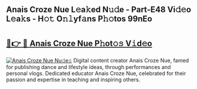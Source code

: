 ## Anais Croze Nue L𝚎a𝚔ed N𝚞𝚍e - Part-E48 Vi𝚍𝚎o L𝚎a𝚔s - H𝚘𝚝 O𝚗𝚕yf𝚊ns P𝚑𝚘tos 99nEo

# <h2><a href="http://kfcruvp.oniu.top/?m=Anais+Croze+Nue">🔗👉 🔴 Anais Croze Nue P𝚑ot𝚘𝚜 V𝚒d𝚎o</a></h2>

[![Anais Croze Nue Nu𝚍e𝚜](https://i.imgur.com/0qMVB7G.gif)](http://kfcruvp.oniu.top/?m=Anais+Croze+Nue)
Digital content creator Anais Croze Nue, famed for publishing dance and lifestyle ideas, through performances and personal vlogs. Dedicated educator Anais Croze Nue, celebrated for their passion and expertise in teaching and inspiring others.  
